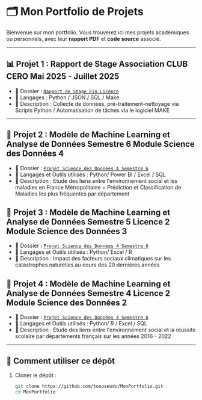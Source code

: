 # 🗂️ Mon Portfolio de Projets

Bienvenue sur mon portfolio. Vous trouverez ici mes projets académiques ou personnels, avec leur **rapport PDF** et **code source** associé.

---

## 📊 Projet 1 : Rapport de Stage Association CLUB CERO Mai 2025 - Juillet 2025
- 📁 Dossier : [`Rapport de Stage Fin Licence`](projets/projet-analyse-ventes/)
- 🧰 Langages : Python / JSON / SQL / Make
- 📌 Description : Collecte de données, pré-traitement-nettoyage via Scripts Python / Automatisation de tâches via le logiciel MAKE

---

## 🤖 Projet 2 : Modèle de Machine Learning et Analyse de Données Semestre 6 Module Science des Données 4
- 📁 Dossier : [`Projet Science des Données 4 Semestre 6`](projets/projet-science-desdonnees-semestre-6/)
- 🧰 Langages et Outils utilisés : Python/ Power BI / Excel / SQL
- 📌 Description : Etude des liens entre l'environnement social et les maladies en France Métropolitaine + Prédiction et Classification de Maladies les plus fréquentes par département

## 🤖 Projet 3 : Modèle de Machine Learning et Analyse de Données Semestre 5 Licence 2 Module Science des Données 3
- 📁 Dossier : [`Projet Science des Données 4 Semestre 6`](projets/projet-science-desdonnees-semestre-6/)
- 🧰 Langages et Outils utilisés : Python/ Excel / R
- 📌 Description : Impact des facteurs sociaux climatiques sur les catastrophes naturelles au cours des 20 dernières années

## 🤖 Projet 4 : Modèle de Machine Learning et Analyse de Données Semestre 4 Licence 2 Module Science des Données 2
- 📁 Dossier : [`Projet Science des Données 4 Semestre 6`](ProjetSDD2Semestre4)
- 🧰 Langages et Outils utilisés : Python/ R / Excel / SQL
- 📌 Description : Etude des liens entre l'environnement social et la réussite scolaire par départements français sur les années 2016 - 2022

---

## 🔧 Comment utiliser ce dépôt
1. Cloner le dépôt :
   ```bash
   git clone https://github.com/tonpseudo/MonPortfolio.git
   cd MonPortfolio
